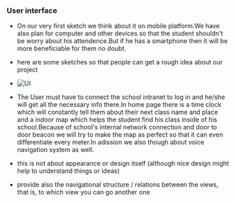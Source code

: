 ### User interface

* On our very first sketch we think about it on mobile platform.We have also plan for computer and other devices so that the student shouldn't be worry about his attendence.But if he has a smartphone then it will be more beneficiable for them no doubt.
* here are some sketches so that people can get a rough idea about our project

* <img src="http://i57.tinypic.com/2n56zc.png" alt="UI">

* The User must have to connect the school intranet to log in and he/she will get all the necessary info there.In home page there is a time clock which will constantly tell them about their next class name and place and a indoor map which helps the student find his class inside of his school.Because of school's internal network connection and door to door beacon we will try to make the map as perfect so that it can even differentiate every meter.In adission we also though about voice navigation system as well.
 

* this is not about appearance or design itself (although nice design might help to understand things or ideas)
* provide also the navigational structure / relations between the views, that is, to which view you can go another one
